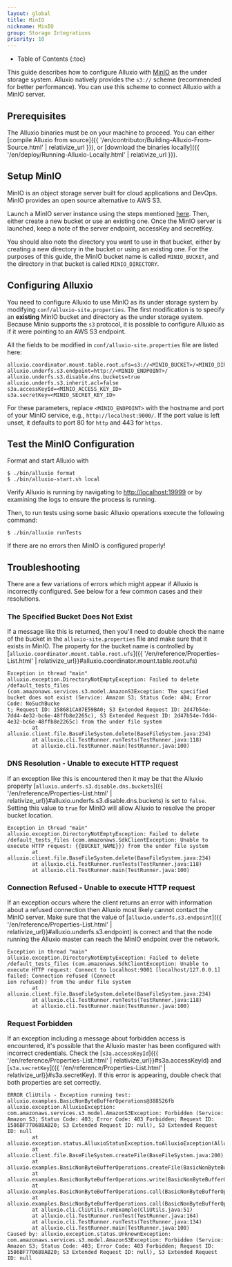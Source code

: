 ```yaml
---
layout: global
title: MinIO
nickname: MinIO
group: Storage Integrations
priority: 10
---
```


* Table of Contents
{:toc}

This guide describes how to configure Alluxio with [MinIO](https://min.io/) as the
under storage system.
Alluxio natively provides the `s3://` scheme (recommended for better performance).
You can use this scheme to connect Alluxio with a MinIO server.

## Prerequisites

The Alluxio binaries must be on your machine to proceed.
You can either
[compile Alluxio from source]({{ '/en/contributor/Building-Alluxio-From-Source.html' | relativize_url }}),
or [download the binaries locally]({{ '/en/deploy/Running-Alluxio-Locally.html' | relativize_url }}).

## Setup MinIO

MinIO is an object storage server built for cloud applications and DevOps. MinIO provides an open
source alternative to AWS S3.

Launch a MinIO server instance using the steps mentioned
[here](http://docs.min.io/docs/minio-quickstart-guide).
Then, either create a new bucket or use an existing one.
Once the MinIO server is launched, keep a note of the server endpoint, accessKey and secretKey.

You should also note the directory you want to use in that bucket, either by creating
a new directory in the bucket or using an existing one.
For the purposes of this guide, the MinIO bucket name is called `MINIO_BUCKET`, and the directory in
that bucket is called `MINIO_DIRECTORY`.

## Configuring Alluxio

You need to configure Alluxio to use MinIO as its under storage system by modifying
`conf/alluxio-site.properties`. The first modification is to specify an **existing** MinIO
bucket and directory as the under storage system.
Because Minio supports the `s3` protocol, it is possible to configure Alluxio as if it were
pointing to an AWS S3 endpoint.

All the fields to be modified in `conf/alluxio-site.properties` file are listed here:

```properties
alluxio.coordinator.mount.table.root.ufs=s3://<MINIO_BUCKET>/<MINIO_DIRECTORY>
alluxio.underfs.s3.endpoint=http://<MINIO_ENDPOINT>/
alluxio.underfs.s3.disable.dns.buckets=true
alluxio.underfs.s3.inherit.acl=false
s3a.accessKeyId=<MINIO_ACCESS_KEY_ID>
s3a.secretKey=<MINIO_SECRET_KEY_ID>
```

For these parameters, replace `<MINIO_ENDPOINT>` with the hostname and port of your MinIO service,
e.g., `http://localhost:9000/`.
If the port value is left unset, it defaults to port 80 for `http` and 443 for `https`.

## Test the MinIO Configuration

Format and start Alluxio with

```console
$ ./bin/alluxio format
$ ./bin/alluxio-start.sh local
```

Verify Alluxio is running by navigating to [http://localhost:19999](http://localhost:19999) or by
examining the logs to ensure the process is running.

Then, to run tests using some basic Alluxio operations execute the following command:

```console
$ ./bin/alluxio runTests
```

If there are no errors then MinIO is configured properly!

## Troubleshooting

There are a few variations of errors which might appear if Alluxio is incorrectly configured.
See below for a few common cases and their resolutions.

### The Specified Bucket Does Not Exist

If a message like this is returned, then you'll need to double check the name of the bucket in the
`alluxio-site.properties` file and make sure that it exists in MinIO.
The property for the bucket name is controlled by [`alluxio.coordinator.mount.table.root.ufs`]({{ '/en/reference/Properties-List.html' | relativize_url}}#alluxio.coordinator.mount.table.root.ufs)

```
Exception in thread "main" alluxio.exception.DirectoryNotEmptyException: Failed to delete /default_tests_files (com.amazonaws.services.s3.model.AmazonS3Exception: The specified bucket does not exist (Service: Amazon S3; Status Code: 404; Error Code: NoSuchBucke
t; Request ID: 158681CA87E59BA0; S3 Extended Request ID: 2d47b54e-7dd4-4e32-bc6e-48ffb8e2265c), S3 Extended Request ID: 2d47b54e-7dd4-4e32-bc6e-48ffb8e2265c) from the under file system
        at alluxio.client.file.BaseFileSystem.delete(BaseFileSystem.java:234)
        at alluxio.cli.TestRunner.runTests(TestRunner.java:118)
        at alluxio.cli.TestRunner.main(TestRunner.java:100)
```

### DNS Resolution - Unable to execute HTTP request

If an exception like this is encountered then it may be that the Alluxio property
[`alluxio.underfs.s3.disable.dns.buckets`]({{ '/en/reference/Properties-List.html' | relativize_url}}#alluxio.underfs.s3.disable.dns.buckets)
is set to `false`.
Setting this value to `true` for MinIO will allow Alluxio to resolve the proper bucket location.

```
Exception in thread "main" alluxio.exception.DirectoryNotEmptyException: Failed to delete /default_tests_files (com.amazonaws.SdkClientException: Unable to execute HTTP request: {{BUCKET_NAME}}) from the under file system
        at alluxio.client.file.BaseFileSystem.delete(BaseFileSystem.java:234)
        at alluxio.cli.TestRunner.runTests(TestRunner.java:118)
        at alluxio.cli.TestRunner.main(TestRunner.java:100)
```

### Connection Refused - Unable to execute HTTP request

If an exception occurs where the client returns an error with information about a refused connection
then Alluxio most likely cannot contact the MinIO server.
Make sure that the value of
[`alluxio.underfs.s3.endpoint`]({{ '/en/reference/Properties-List.html' | relativize_url}}#alluxio.underfs.s3.endpoint)
is correct and that the node running the Alluxio master can reach the MinIO endpoint over the
network.

```
Exception in thread "main" alluxio.exception.DirectoryNotEmptyException: Failed to delete /default_tests_files (com.amazonaws.SdkClientException: Unable to execute HTTP request: Connect to localhost:9001 [localhost/127.0.0.1] failed: Connection refused (Connect
ion refused)) from the under file system
        at alluxio.client.file.BaseFileSystem.delete(BaseFileSystem.java:234)
        at alluxio.cli.TestRunner.runTests(TestRunner.java:118)
        at alluxio.cli.TestRunner.main(TestRunner.java:100)
```

### Request Forbidden

If an exception including a message about forbidden access is encountered, it's possible that the
Alluxio master has been configured with incorrect credentials.
Check the [`s3a.accessKeyId`]({{ '/en/reference/Properties-List.html' | relativize_url}}#s3a.accessKeyId)
and [`s3a.secretKey`]({{ '/en/reference/Properties-List.html' | relativize_url}}#s3a.secretKey).
If this error is appearing, double check that both properties are set correctly.

```
ERROR CliUtils - Exception running test: alluxio.examples.BasicNonByteBufferOperations@388526fb
alluxio.exception.AlluxioException: com.amazonaws.services.s3.model.AmazonS3Exception: Forbidden (Service: Amazon S3; Status Code: 403; Error Code: 403 Forbidden; Request ID: 1586BF770688AB20; S3 Extended Request ID: null), S3 Extended Request ID: null
        at alluxio.exception.status.AlluxioStatusException.toAlluxioException(AlluxioStatusException.java:111)
        at alluxio.client.file.BaseFileSystem.createFile(BaseFileSystem.java:200)
        at alluxio.examples.BasicNonByteBufferOperations.createFile(BasicNonByteBufferOperations.java:102)
        at alluxio.examples.BasicNonByteBufferOperations.write(BasicNonByteBufferOperations.java:85)
        at alluxio.examples.BasicNonByteBufferOperations.call(BasicNonByteBufferOperations.java:80)
        at alluxio.examples.BasicNonByteBufferOperations.call(BasicNonByteBufferOperations.java:49)
        at alluxio.cli.CliUtils.runExample(CliUtils.java:51)
        at alluxio.cli.TestRunner.runTest(TestRunner.java:164)
        at alluxio.cli.TestRunner.runTests(TestRunner.java:134)
        at alluxio.cli.TestRunner.main(TestRunner.java:100)
Caused by: alluxio.exception.status.UnknownException: com.amazonaws.services.s3.model.AmazonS3Exception: Forbidden (Service: Amazon S3; Status Code: 403; Error Code: 403 Forbidden; Request ID: 1586BF770688AB20; S3 Extended Request ID: null), S3 Extended Request ID: null
```
